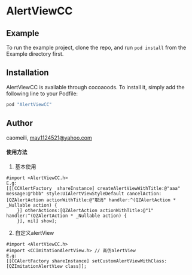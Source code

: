 # AlertViewCC

## Example

To run the example project, clone the repo, and run `pod install` from the Example directory first.

## Installation

AlertViewCC is available through cocoaoods. To install
it, simply add the following line to your Podfile:

```ruby
pod "AlertViewCC"
```

## Author

caomeili, may1124521@yahoo.com


#### 使用方法

1. 基本使用

```
#import <AlertViewCC.h>
E.g: 
[[[CCAlertFactory  shareInstance] createAlertViewWithTitle:@"aaa" message:@"bbb" style:UIAlertViewStyleDefault cancelAction:[QZAlertAction actionWithTitle:@"取消" handler:^(QZAlertAction * _Nullable action) {
    }] otherActions:[QZAlertAction actionWithTitle:@"1" handler:^(QZAlertAction * _Nullable action) {
    }], nil] show];
```

2. 自定义alertView

```
#import <AlertViewCC.h>
#import <CCImitationAlertView.h> // 高仿alertView
E.g: 
[[CCAlertFactory shareInstance] setCustomAlertViewWithClass:[QZImitationAlertView class]];
```
